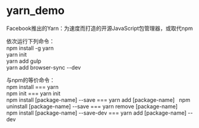 # yarn_demo
Facebook推出的Yarn：为速度而打造的开源JavaScript包管理器，或取代npm    

依次运行下列命令：  
npm install -g yarn    
yarn init       
yarn add gulp    
yarn add browser-sync --dev    

与npm的等价命令：    
npm install === yarn   
npm init === yarn init  
npm install [package-name] --save === yarn add [package-name]   
npm uninstall [package-name] --save === yarn remove [package-name]  
npm install [package-name] --save-dev === yarn add [package-name] --dev  
  
